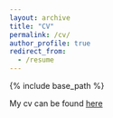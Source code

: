 ```yaml
---
layout: archive
title: "CV"
permalink: /cv/
author_profile: true
redirect_from:
  - /resume
---
```


{% include base_path %}

My cv can be found [here](/files/cv.pdf)